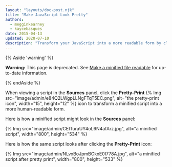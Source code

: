 ```yaml
---
layout: "layouts/doc-post.njk"
title: "Make JavaScript Look Pretty"
authors:
  - megginkearney
  - kaycebasques
date: 2015-04-13
updated: 2020-07-10
description: "Transform your JavaScript into a more readable form by clicking the Pretty-Print icon in Chrome DevTools."
---
```


{% Aside 'warning' %}

**Warning:** This page is deprecated. See [Make a minified file readable][1] for up-to-date
information.

{% endAside %}

When viewing a script in the **Sources** panel, click the **Pretty-Print**
{% Img src="image/admin/e84Q2LWgpLLNgFTqT5EC.png", alt="the pretty-print icon", width="15", height="12" %} icon to
transform a minified script into a more human-readable form.

Here is how a minified script might look in the **Sources** panel:

{% Img src="image/admin/CEITuraUY4oL6N4afArz.jpg", alt="a minified script", width="800", height="534" %}

Here is how the same script looks after clicking the **Pretty-Print** icon:

{% Img src="image/admin/NLvxBoJpmBGkxE0I778A.jpg", alt="a minified script after pretty print", width="800", height="533" %}

[1]: /web/tools/chrome-devtools/javascript/reference#format
